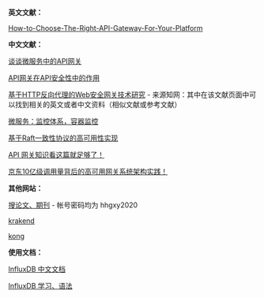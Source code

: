 
**英文文献：**

[How-to-Choose-The-Right-API-Gateway-For-Your-Platform](https://www.moesif.com/blog/technical/api-gateways/How-to-Choose-The-Right-API-Gateway-For-Your-Platform-Comparison-Of-Kong-Tyk-Apigee-And-Alternatives/)

**中文文献：**

[谈谈微服务中的API网关](https://www.cnblogs.com/savorboard/p/api-gateway.html)

[API网关在API安全性中的作用](https://www.jianshu.com/p/0cc79fe3e617)

[基于HTTP反向代理的Web安全网关技术研究](http://kns.cnki.net/KCMS/detail/detail.aspx?filename=1016290366.nh&dbname=CMFD201701&dbcode=cdmd&uid=&v=MDkxODRHTEd4SHRMS3FaRWJQSVIrZm5zNHlSWWFtejExUEhia3FXQTBGckNVUjdxZlplUnRGeURuV3I3T1ZGMjY=)    -   来源知网：其中在该文献页面中可以找到相关的英文或者中文资料（相似文献或参考文献）

[微服务：监控体系，容器监控](https://blog.csdn.net/fly910905/article/details/100059983?depth_1-utm_source=distribute.pc_relevant.none-task&utm_source=distribute.pc_relevant.none-task)

[基于Raft一致性协议的高可用性实现](https://kns.cnki.net/kcms/detail/detail.aspx?filename=HDSZ201505016&dbcode=CJFQ&dbname=CJFD2015&v=)

[API 网关知识看这篇就足够了！](https://blog.csdn.net/qq_34337272/article/details/102962588)

[京东10亿级调用量背后的高可用网关系统架构实践！](http://www.yunweipai.com/archives/23653.html)


**其他网站：**

[搜论文、期刊](http://www.wanfangdata.com.cn/index.html) - 帐号密码均为 hhgxy2020

[krakend](https://www.krakend.io/)

[kong](https://konghq.com/)

**使用文档：**

[InfluxDB 中文文档](https://jasper-zhang1.gitbooks.io/influxdb/)

[InfluxDB 学习、语法](https://www.linuxdaxue.com/influxdb-continuous-queries.html)
